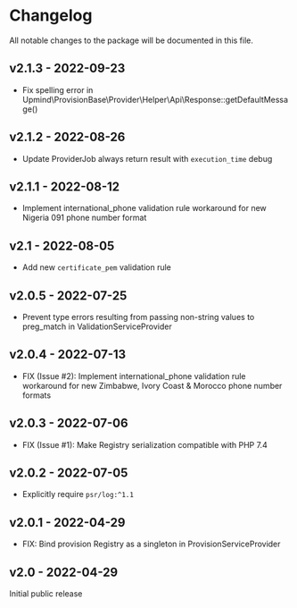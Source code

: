 # Changelog

All notable changes to the package will be documented in this file.

## v2.1.3 - 2022-09-23

- Fix spelling error in Upmind\ProvisionBase\Provider\Helper\Api\Response::getDefaultMessage()

## v2.1.2 - 2022-08-26

- Update ProviderJob always return result with `execution_time` debug

## v2.1.1 - 2022-08-12

- Implement international_phone validation rule workaround for new
  Nigeria 091 phone number format

## v2.1 - 2022-08-05

- Add new `certificate_pem` validation rule

## v2.0.5 - 2022-07-25

- Prevent type errors resulting from passing non-string values to preg_match in
  ValidationServiceProvider

## v2.0.4 - 2022-07-13

- FIX (Issue #2): Implement international_phone validation rule workaround for
  new Zimbabwe, Ivory Coast & Morocco phone number formats

## v2.0.3 - 2022-07-06

- FIX (Issue #1): Make Registry serialization compatible with PHP 7.4

## v2.0.2 - 2022-07-05

- Explicitly require `psr/log:^1.1`

## v2.0.1 - 2022-04-29

- FIX: Bind provision Registry as a singleton in ProvisionServiceProvider

## v2.0 - 2022-04-29

Initial public release
